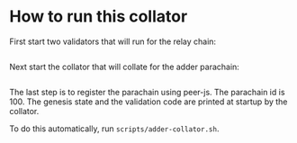 # How to run this collator

First start two validators that will run for the relay chain:

```sh

```

Next start the collator that will collate for the adder parachain:

```sh

```

The last step is to register the parachain using peer-js. The parachain id is
100. The genesis state and the validation code are printed at startup by the collator.

To do this automatically, run `scripts/adder-collator.sh`.
